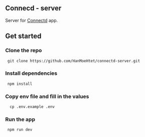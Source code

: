 ## Connecd - server

Server for [Connectd](https://github.com/HanMoeHtet/connectd) app.

## Get started

### Clone the repo

```
 git clone https://github.com/HanMoeHtet/connectd-server.git
```

### Install dependencies

```
 npm install
```

### Copy env file and fill in the values

```
  cp .env.example .env
```

###  Run the app

```
 npm run dev
```